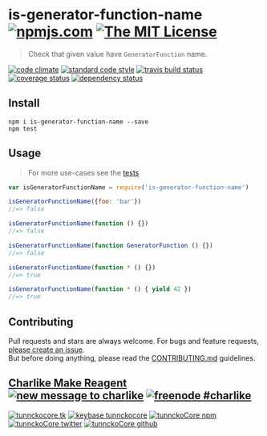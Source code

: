 # is-generator-function-name [![npmjs.com][npmjs-img]][npmjs-url] [![The MIT License][license-img]][license-url] 

> Check that given value have `GeneratorFunction` name.

[![code climate][codeclimate-img]][codeclimate-url] [![standard code style][standard-img]][standard-url] [![travis build status][travis-img]][travis-url] [![coverage status][coveralls-img]][coveralls-url] [![dependency status][david-img]][david-url]


## Install
```
npm i is-generator-function-name --save
npm test
```


## Usage
> For more use-cases see the [tests](./test.js)

```js
var isGeneratorFunctionName = require('is-generator-function-name')

isGeneratorFunctionName({foo: 'bar'})
//=> false

isGeneratorFunctionName(function () {})
//=> false

isGeneratorFunctionName(function GeneratorFunction () {})
//=> false

isGeneratorFunctionName(function * () {})
//=> true

isGeneratorFunctionName(function * () { yield 42 })
//=> true
```


## Contributing

Pull requests and stars are always welcome. For bugs and feature requests, [please create an issue](https://github.com/tunnckoCore/is-generator-function-name/issues/new).  
But before doing anything, please read the [CONTRIBUTING.md](./CONTRIBUTING.md) guidelines.


## [Charlike Make Reagent](http://j.mp/1stW47C) [![new message to charlike][new-message-img]][new-message-url] [![freenode #charlike][freenode-img]][freenode-url]

[![tunnckocore.tk][author-www-img]][author-www-url] [![keybase tunnckocore][keybase-img]][keybase-url] [![tunnckoCore npm][author-npm-img]][author-npm-url] [![tunnckoCore twitter][author-twitter-img]][author-twitter-url] [![tunnckoCore github][author-github-img]][author-github-url]


[npmjs-url]: https://www.npmjs.com/package/is-generator-function-name
[npmjs-img]: https://img.shields.io/npm/v/is-generator-function-name.svg

[license-url]: https://github.com/tunnckoCore/is-generator-function-name/blob/master/LICENSE.md
[license-img]: https://img.shields.io/badge/license-MIT-blue.svg


[codeclimate-url]: https://codeclimate.com/github/tunnckoCore/is-generator-function-name
[codeclimate-img]: https://img.shields.io/codeclimate/github/tunnckoCore/is-generator-function-name.svg

[travis-url]: https://travis-ci.org/tunnckoCore/is-generator-function-name
[travis-img]: https://img.shields.io/travis/tunnckoCore/is-generator-function-name.svg

[coveralls-url]: https://coveralls.io/r/tunnckoCore/is-generator-function-name
[coveralls-img]: https://img.shields.io/coveralls/tunnckoCore/is-generator-function-name.svg

[david-url]: https://david-dm.org/tunnckoCore/is-generator-function-name
[david-img]: https://img.shields.io/david/dev/tunnckoCore/is-generator-function-name.svg

[standard-url]: https://github.com/feross/standard
[standard-img]: https://img.shields.io/badge/code%20style-standard-brightgreen.svg


[author-www-url]: http://www.tunnckocore.tk
[author-www-img]: https://img.shields.io/badge/www-tunnckocore.tk-fe7d37.svg

[keybase-url]: https://keybase.io/tunnckocore
[keybase-img]: https://img.shields.io/badge/keybase-tunnckocore-8a7967.svg

[author-npm-url]: https://www.npmjs.com/~tunnckocore
[author-npm-img]: https://img.shields.io/badge/npm-~tunnckocore-cb3837.svg

[author-twitter-url]: https://twitter.com/tunnckoCore
[author-twitter-img]: https://img.shields.io/badge/twitter-@tunnckoCore-55acee.svg

[author-github-url]: https://github.com/tunnckoCore
[author-github-img]: https://img.shields.io/badge/github-@tunnckoCore-4183c4.svg

[freenode-url]: http://webchat.freenode.net/?channels=charlike
[freenode-img]: https://img.shields.io/badge/freenode-%23charlike-5654a4.svg

[new-message-url]: https://github.com/tunnckoCore/messages
[new-message-img]: https://img.shields.io/badge/send%20me-message-green.svg
